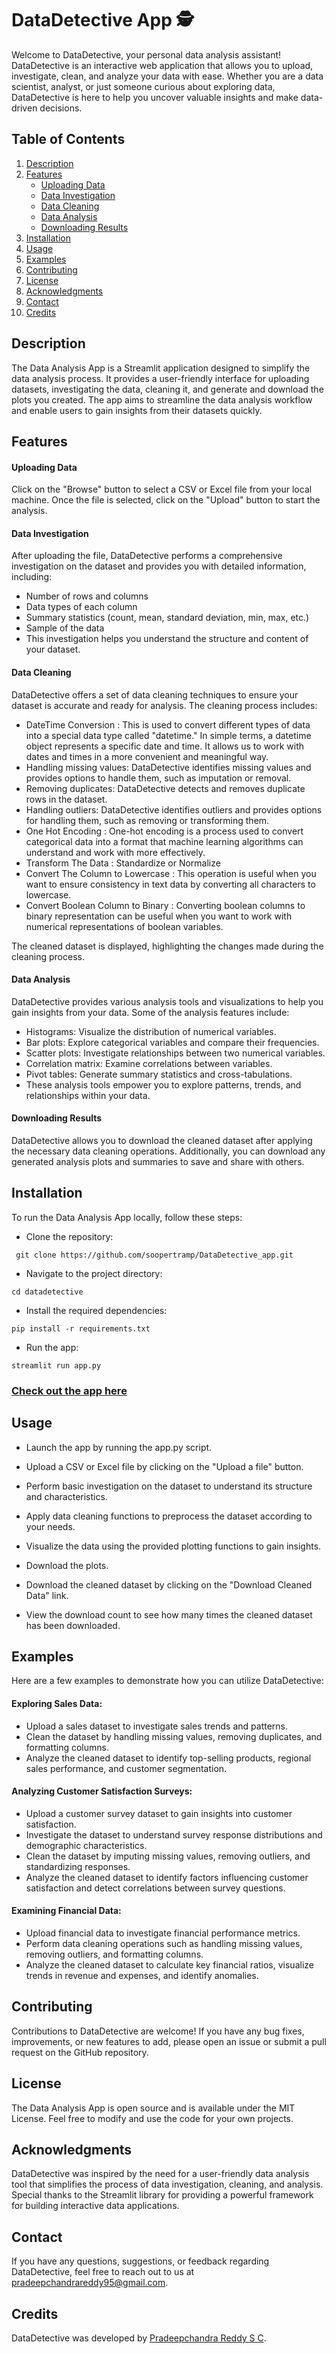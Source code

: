# DataDetective App :detective:

Welcome to DataDetective, your personal data analysis assistant! DataDetective is an interactive web application that allows you to upload, investigate, clean, and analyze your data with ease. Whether you are a data scientist, analyst, or just someone curious about exploring data, DataDetective is here to help you uncover valuable insights and make data-driven decisions.

## Table of Contents

1. [Description](https://github.com/soopertramp/DataDetective_app#description)
2. [Features](https://github.com/soopertramp/DataDetective_app#features)
   - [Uploading Data](https://github.com/soopertramp/DataDetective_app#features)
   - [Data Investigation](https://github.com/soopertramp/DataDetective_app#data-investigation)
   - [Data Cleaning](https://github.com/soopertramp/DataDetective_app#data-cleaning)
   - [Data Analysis](https://github.com/soopertramp/DataDetective_app#data-analysis)
   - [Downloading Results](https://github.com/soopertramp/DataDetective_app#downloading-results)
4. [Installation](https://github.com/soopertramp/DataDetective_app#installation)
5. [Usage](https://github.com/soopertramp/DataDetective_app#usage)
6. [Examples](https://github.com/soopertramp/DataDetective_app#examples)
7. [Contributing](https://github.com/soopertramp/DataDetective_app#contributing)
8. [License](https://github.com/soopertramp/DataDetective_app#license)
9. [Acknowledgments](https://github.com/soopertramp/DataDetective_app#acknowledgments)
10. [Contact](https://github.com/soopertramp/DataDetective_app#contact)
11. [Credits](https://github.com/soopertramp/DataDetective_app#credits)

## Description
The Data Analysis App is a Streamlit application designed to simplify the data analysis process. It provides a user-friendly interface for uploading datasets, investigating the data, cleaning it, and generate and download the plots you created. The app aims to streamline the data analysis workflow and enable users to gain insights from their datasets quickly.

## Features

#### Uploading Data

Click on the "Browse" button to select a CSV or Excel file from your local machine.
Once the file is selected, click on the "Upload" button to start the analysis.

#### Data Investigation

After uploading the file, DataDetective performs a comprehensive investigation on the dataset and provides you with detailed information, including:
-  Number of rows and columns
-  Data types of each column
-  Summary statistics (count, mean, standard deviation, min, max, etc.)
-  Sample of the data
-  This investigation helps you understand the structure and content of your dataset.

#### Data Cleaning

DataDetective offers a set of data cleaning techniques to ensure your dataset is accurate and ready for analysis. The cleaning process includes:

-  DateTime Conversion : This is used to convert different types of data into a special data type called "datetime." In simple terms, a datetime object represents a specific date and time. It allows us to work with dates and times in a more convenient and meaningful way.
-  Handling missing values: DataDetective identifies missing values and provides options to handle them, such as imputation or removal.
-  Removing duplicates: DataDetective detects and removes duplicate rows in the dataset.
-  Handling outliers: DataDetective identifies outliers and provides options for handling them, such as removing or transforming them.
-  One Hot Encoding : One-hot encoding is a process used to convert categorical data into a format that machine learning algorithms can understand and work with more effectively.
-  Transform The Data : Standardize or Normalize
-  Convert The Column to Lowercase : This operation is useful when you want to ensure consistency in text data by converting all characters to lowercase.
-  Convert Boolean Column to Binary : Converting boolean columns to binary representation can be useful when you want to work with numerical representations of boolean variables.

The cleaned dataset is displayed, highlighting the changes made during the cleaning process.

#### Data Analysis
DataDetective provides various analysis tools and visualizations to help you gain insights from your data. Some of the analysis features include:

-  Histograms: Visualize the distribution of numerical variables.
-  Bar plots: Explore categorical variables and compare their frequencies.
-  Scatter plots: Investigate relationships between two numerical variables.
-  Correlation matrix: Examine correlations between variables.
-  Pivot tables: Generate summary statistics and cross-tabulations.
-  These analysis tools empower you to explore patterns, trends, and relationships within your data.

#### Downloading Results
DataDetective allows you to download the cleaned dataset after applying the necessary data cleaning operations. Additionally, you can download any generated analysis plots and summaries to save and share with others.

## Installation
To run the Data Analysis App locally, follow these steps:

- Clone the repository:

``` git clone https://github.com/soopertramp/DataDetective_app.git```

- Navigate to the project directory:

``` cd datadetective ```

- Install the required dependencies:

``` pip install -r requirements.txt ```

- Run the app:

```streamlit run app.py ```

### [Check out the app here](https://datadetective.streamlit.app/)

## Usage

- Launch the app by running the app.py script.

- Upload a CSV or Excel file by clicking on the "Upload a file" button.

- Perform basic investigation on the dataset to understand its structure and characteristics.

- Apply data cleaning functions to preprocess the dataset according to your needs.

- Visualize the data using the provided plotting functions to gain insights.

- Download the plots.

- Download the cleaned dataset by clicking on the "Download Cleaned Data" link.

- View the download count to see how many times the cleaned dataset has been downloaded.

## Examples
Here are a few examples to demonstrate how you can utilize DataDetective:

#### Exploring Sales Data:

-  Upload a sales dataset to investigate sales trends and patterns.
-  Clean the dataset by handling missing values, removing duplicates, and formatting columns.
-  Analyze the cleaned dataset to identify top-selling products, regional sales performance, and customer segmentation.

#### Analyzing Customer Satisfaction Surveys:

-  Upload a customer survey dataset to gain insights into customer satisfaction.
-  Investigate the dataset to understand survey response distributions and demographic characteristics.
-  Clean the dataset by imputing missing values, removing outliers, and standardizing responses.
-  Analyze the cleaned dataset to identify factors influencing customer satisfaction and detect correlations between survey questions.

#### Examining Financial Data:

-  Upload financial data to investigate financial performance metrics.
-  Perform data cleaning operations such as handling missing values, removing outliers, and formatting columns.
-  Analyze the cleaned dataset to calculate key financial ratios, visualize trends in revenue and expenses, and identify anomalies.

## Contributing
Contributions to DataDetective are welcome! If you have any bug fixes, improvements, or new features to add, please open an issue or submit a pull request on the GitHub repository.

## License
The Data Analysis App is open source and is available under the MIT License. Feel free to modify and use the code for your own projects.

## Acknowledgments

DataDetective was inspired by the need for a user-friendly data analysis tool that simplifies the process of data investigation, cleaning, and analysis.
Special thanks to the Streamlit library for providing a powerful framework for building interactive data applications.

## Contact

If you have any questions, suggestions, or feedback regarding DataDetective, feel free to reach out to us at pradeepchandrareddy95@gmail.com.

## Credits

DataDetective was developed by [Pradeepchandra Reddy S C](https://www.linkedin.com/in/pradeepchandra-reddy-s-c/).
